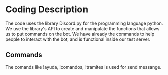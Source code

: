 # Coding Description

The code uses the library Discord.py for the programming language python. We use the library's API to create and manipulate the functions that allows us to put commands on the bot. We have already the commands to help people to interact with the bot, and is functional inside our test server.

## Commands

The comands like !ayuda, !comandos, !tramites is used for send messange.


